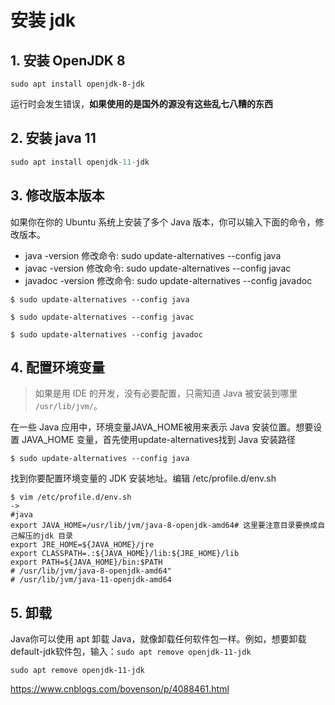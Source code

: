 # 安装 jdk

## 1. 安装 OpenJDK 8

```
sudo apt install openjdk-8-jdk
```
运行时会发生错误，**如果使用的是国外的源没有这些乱七八糟的东西**

## 2. 安装 java 11

```c
sudo apt install openjdk-11-jdk
```


## 3. 修改版本版本

如果你在你的 Ubuntu 系统上安装了多个 Java 版本，你可以输入下面的命令，修改版本。

- java -version  修改命令: sudo update-alternatives --config java
- javac -version 修改命令: sudo update-alternatives --config javac 
- javadoc -version 修改命令: sudo update-alternatives --config javadoc

```shell
$ sudo update-alternatives --config java
  
$ sudo update-alternatives --config javac  

$ sudo update-alternatives --config javadoc

```

## 4. 配置环境变量

> 如果是用 IDE 的开发，没有必要配置，只需知道 Java 被安装到哪里 `/usr/lib/jvm/`。

在一些 Java 应用中，环境变量JAVA_HOME被用来表示 Java 安装位置。想要设置 JAVA_HOME 变量，首先使用update-alternatives找到 Java 安装路径

~~~shell
$ sudo update-alternatives --config java 
~~~
找到你要配置环境变量的 JDK 安装地址。编辑 /etc/profile.d/env.sh 

```shell
$ vim /etc/profile.d/env.sh
->
#java
export JAVA_HOME=/usr/lib/jvm/java-8-openjdk-amd64# 这里要注意目录要换成自己解压的jdk 目录
export JRE_HOME=${JAVA_HOME}/jre  
export CLASSPATH=.:${JAVA_HOME}/lib:${JRE_HOME}/lib  
export PATH=${JAVA_HOME}/bin:$PATH  
# /usr/lib/jvm/java-8-openjdk-amd64"
# /usr/lib/jvm/java-11-openjdk-amd64
```

## 5. 卸载 

Java你可以使用 apt 卸载 Java，就像卸载任何软件包一样。例如，想要卸载default-jdk软件包，输入：`sudo apt remove openjdk-11-jdk`

```shell
sudo apt remove openjdk-11-jdk 
```

https://www.cnblogs.com/bovenson/p/4088461.html
